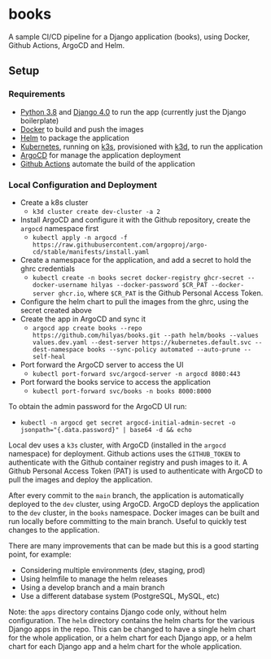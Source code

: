 # books
A sample CI/CD pipeline for a Django application (books), using Docker, Github Actions, ArgoCD and Helm.

## Setup

### Requirements

- [Python 3.8](https://www.python.org/downloads/release/python-380/) and [Django 4.0](https://docs.djangoproject.com/en/4.0/releases/4.0/) to run the app (currently just the Django boilerplate)
- [Docker](https://www.docker.com/) to build and push the images
- [Helm](https://helm.sh/) to package the application
- [Kubernetes](https://kubernetes.io/), running on [k3s](https://k3s.io/), provisioned with [k3d](https://k3d.io/), to run the application
- [ArgoCD](https://argoproj.github.io/argo-cd/) for manage the application deployment
- [Github Actions](https://docs.github.com/en/actions ) automate the build of the application

### Local Configuration and Deployment

- Create a k8s cluster
  - `k3d cluster create dev-cluster -a 2`
- Install ArgoCD and configure it with the Github repository, create the `argocd` namespace first
  - `kubectl apply -n argocd -f https://raw.githubusercontent.com/argoproj/argo-cd/stable/manifests/install.yaml`
- Create a namespace for the application, and add a secret to hold the ghrc credentials
  - `kubectl create -n books secret docker-registry ghcr-secret --docker-username hilyas --docker-password $CR_PAT --docker-server ghcr.io`, where `$CR_PAT` is the Github Personal Access Token.
- Configure the helm chart to pull the images from the ghrc, using the secret created above
- Create the app in ArgoCD and sync it
  - `argocd app create books --repo https://github.com/hilyas/books.git --path helm/books --values values.dev.yaml --dest-server https://kubernetes.default.svc --dest-namespace books --sync-policy automated --auto-prune --self-heal`
- Port forward the ArgoCD server to access the UI
  - `kubectl port-forward svc/argocd-server -n argocd 8080:443`
- Port forward the books service to access the application
  - `kubectl port-forward svc/books -n books 8000:8000`

To obtain the admin password for the ArgoCD UI run:
- `kubectl -n argocd get secret argocd-initial-admin-secret -o jsonpath="{.data.password}" | base64 -d && echo`

Local dev uses a `k3s` cluster, with ArgoCD (installed in the `argocd` namespace) for deployment.
Github actions uses the `GITHUB_TOKEN` to authenticate with the Github container registry and push images to it. A Github Personal Access Token (PAT) is used to authenticate with ArgoCD to pull the images and deploy the application.

After every commit to the `main` branch, the application is automatically deployed to the `dev` cluster, using ArgoCD.
ArgoCD deploys the application to the `dev` cluster, in the `books` namespace.
Docker images can be built and run locally before committing to the main branch. Useful to quickly test changes to the application.

There are many improvements that can be made but this is a good starting point, for example: 
- Considering multiple environments (dev, staging, prod)
- Using helmfile to manage the helm releases
- Using a develop branch and a main branch
- Use a different database system (PostgreSQL, MySQL, etc)

Note: the `apps` directory contains Django code only, without helm configuration. The `helm` directory contains the helm charts for the various Django apps in the repo. This can be changed to have a single helm chart for the whole application, or a helm chart for each Django app, or a helm chart for each Django app and a helm chart for the whole application.


